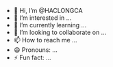 - 👋 Hi, I’m @HACLONGCA
- 👀 I’m interested in ...
- 🌱 I’m currently learning ...
- 💞️ I’m looking to collaborate on ...
- 📫 How to reach me ...
- 😄 Pronouns: ...
- ⚡ Fun fact: ...

<!---
HACLONGCA/HACLONGCA is a ✨ special ✨ repository because its `README.md` (this file) appears on your GitHub profile.
You can click the Preview link to take a look at your changes.
--->
